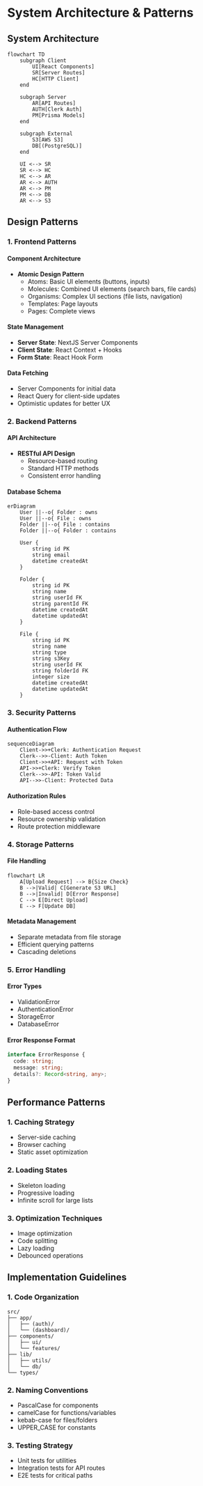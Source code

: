 # System Architecture & Patterns

## System Architecture

```mermaid
flowchart TD
    subgraph Client
        UI[React Components]
        SR[Server Routes]
        HC[HTTP Client]
    end

    subgraph Server
        AR[API Routes]
        AUTH[Clerk Auth]
        PM[Prisma Models]
    end

    subgraph External
        S3[AWS S3]
        DB[(PostgreSQL)]
    end

    UI <--> SR
    SR <--> HC
    HC <--> AR
    AR <--> AUTH
    AR <--> PM
    PM <--> DB
    AR <--> S3
```

## Design Patterns

### 1. Frontend Patterns

#### Component Architecture
- **Atomic Design Pattern**
  - Atoms: Basic UI elements (buttons, inputs)
  - Molecules: Combined UI elements (search bars, file cards)
  - Organisms: Complex UI sections (file lists, navigation)
  - Templates: Page layouts
  - Pages: Complete views

#### State Management
- **Server State**: NextJS Server Components
- **Client State**: React Context + Hooks
- **Form State**: React Hook Form

#### Data Fetching
- Server Components for initial data
- React Query for client-side updates
- Optimistic updates for better UX

### 2. Backend Patterns

#### API Architecture
- **RESTful API Design**
  - Resource-based routing
  - Standard HTTP methods
  - Consistent error handling

#### Database Schema
```mermaid
erDiagram
    User ||--o{ Folder : owns
    User ||--o{ File : owns
    Folder ||--o{ File : contains
    Folder ||--o{ Folder : contains

    User {
        string id PK
        string email
        datetime createdAt
    }

    Folder {
        string id PK
        string name
        string userId FK
        string parentId FK
        datetime createdAt
        datetime updatedAt
    }

    File {
        string id PK
        string name
        string type
        string s3Key
        string userId FK
        string folderId FK
        integer size
        datetime createdAt
        datetime updatedAt
    }
```

### 3. Security Patterns

#### Authentication Flow
```mermaid
sequenceDiagram
    Client->>+Clerk: Authentication Request
    Clerk-->>-Client: Auth Token
    Client->>+API: Request with Token
    API->>+Clerk: Verify Token
    Clerk-->>-API: Token Valid
    API-->>-Client: Protected Data
```

#### Authorization Rules
- Role-based access control
- Resource ownership validation
- Route protection middleware

### 4. Storage Patterns

#### File Handling
```mermaid
flowchart LR
    A[Upload Request] --> B{Size Check}
    B -->|Valid| C[Generate S3 URL]
    B -->|Invalid| D[Error Response]
    C --> E[Direct Upload]
    E --> F[Update DB]
```

#### Metadata Management
- Separate metadata from file storage
- Efficient querying patterns
- Cascading deletions

### 5. Error Handling

#### Error Types
- ValidationError
- AuthenticationError
- StorageError
- DatabaseError

#### Error Response Format
```typescript
interface ErrorResponse {
  code: string;
  message: string;
  details?: Record<string, any>;
}
```

## Performance Patterns

### 1. Caching Strategy
- Server-side caching
- Browser caching
- Static asset optimization

### 2. Loading States
- Skeleton loading
- Progressive loading
- Infinite scroll for large lists

### 3. Optimization Techniques
- Image optimization
- Code splitting
- Lazy loading
- Debounced operations

## Implementation Guidelines

### 1. Code Organization
```
src/
├── app/
│   ├── (auth)/
│   └── (dashboard)/
├── components/
│   ├── ui/
│   └── features/
├── lib/
│   ├── utils/
│   └── db/
└── types/
```

### 2. Naming Conventions
- PascalCase for components
- camelCase for functions/variables
- kebab-case for files/folders
- UPPER_CASE for constants

### 3. Testing Strategy
- Unit tests for utilities
- Integration tests for API routes
- E2E tests for critical paths